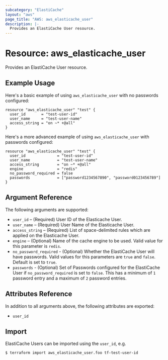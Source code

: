 ```yaml
---
subcategory: "ElastiCache"
layout: "aws"
page_title: "AWS: aws_elasticache_user"
description: |-
  Provides an ElastiCache User resource.
---
```


# Resource: aws_elasticache_user

Provides an ElastiCache User resource.

## Example Usage

Here's a basic example of using `aws_elasticache_user` with no passwords configured:

```hcl
resource "aws_elasticache_user" "test" {
  user_id       = "test-user-id"
  user_name     = "test-user-name"
  access_string = "on ~* +@all"
}
```

Here's a more advanced example of using `aws_elasticache_user` with passwords configured:

```hcl
resource "aws_elasticache_user" "test" {
  user_id              = "test-user-id"
  user_name            = "test-user-name"
  access_string        = "on ~* +@all"
  engine               = "redis"
  no_password_required = false
  passwords            = ["password1234567890", "password0123456789"]
}
```

## Argument Reference

The following arguments are supported:

* `user_id` – (Required) User ID of the Elasticache User.
* `user_name` – (Required) User Name of the Elasticache User.
* `access_string` – (Required) List of space-delimited rules which are applied on the Elasticache User.
* `engine` – (Optional) Name of the cache engine to be used.  Valid value for this parameter is `redis`.
* `no_password_required` - (Optional) Whether the ElastiCache User will have passwords. Valid values for this parameters are `true` and `false`. Default is set to `true`.
* `passwords` - (Optional) Set of Passwords configured for the ElastiCache User if `no_password_required` is set to `false`.  This has a minimum of `1` password entry and a maximum of `2` password entries.

## Attributes Reference

In addition to all arguments above, the following attributes are exported:

* `user_id`


## Import

ElastiCache Users can be imported using the `user_id`, e.g.

```
$ terraform import aws_elasticache_user.foo tf-test-user-id
```
